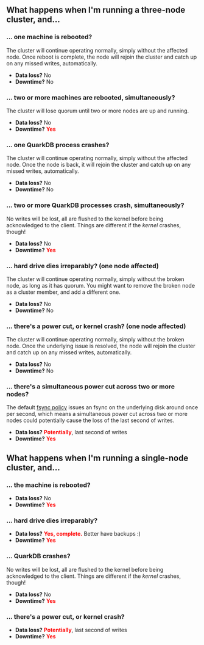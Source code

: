 
## What happens when I'm running a three-node cluster, and...

### ... one machine is rebooted?

The cluster will continue operating normally, simply without the affected node.
Once reboot is complete, the node will rejoin the cluster and catch up on any missed
writes, automatically.

* **Data loss?** No
* **Downtime?** No

### ... two or more machines are rebooted, simultaneously?

The cluster will lose quorum until two or more nodes are up and running.

* **Data loss?** No
* **Downtime?** <span style="color:red">**Yes**</span>

### ... one QuarkDB process crashes?

The cluster will continue operating normally, simply without the affected node.
Once the node is back, it will rejoin the cluster and catch up on any missed
writes, automatically.

* **Data loss?** No
* **Downtime?** No

### ... two or more QuarkDB processes crash, simultaneously?

No writes will be lost, all are flushed to the kernel before being acknowledged
to the client. Things are different if the *kernel* crashes, though!

* **Data loss?** No
* **Downtime?** <span style="color:red">**Yes**</span>

### ... hard drive dies irreparably? (one node affected)

The cluster will continue operating normally, simply without the broken node,
as long as it has quorum. You might want to remove the broken node as a
cluster member, and add a different one.

* **Data loss?** No
* **Downtime?** No

### ... there's a power cut, or kernel crash? (one node affected)

The cluster will continue operating normally, simply without the broken node.
Once the underlying issue is resolved, the node will rejoin the
cluster and catch up on any missed writes, automatically.

* **Data loss?** No
* **Downtime?** No

### ... there's a simultaneous power cut across two or more nodes?

The default [fsync policy](fsync.md) issues an fsync on the underlying disk
around once per second, which means a simultaneous power cut across two or more
nodes could potentially cause the loss of the last second of writes.

* **Data loss?** <span style="color:red">**Potentially**</span>, last second of writes
* **Downtime?** <span style="color:red">**Yes**</span>

## What happens when I'm running a single-node cluster, and...

### ... the machine is rebooted?

* **Data loss?** No
* **Downtime?** <span style="color:red">**Yes**</span>

### ... hard drive dies irreparably?

* **Data loss?** <span style="color:red">**Yes, complete.**</span> Better have backups :)
* **Downtime?** <span style="color:red">**Yes**</span>

### ... QuarkDB crashes?

No writes will be lost, all are flushed to the kernel before being acknowledged
to the client. Things are different if the *kernel* crashes, though!

* **Data loss?** No
* **Downtime?** <span style="color:red">**Yes**</span>

### ... there's a power cut, or kernel crash?

* **Data loss?** <span style="color:red">**Potentially**</span>, last second of writes
* **Downtime?** <span style="color:red">**Yes**</span>
